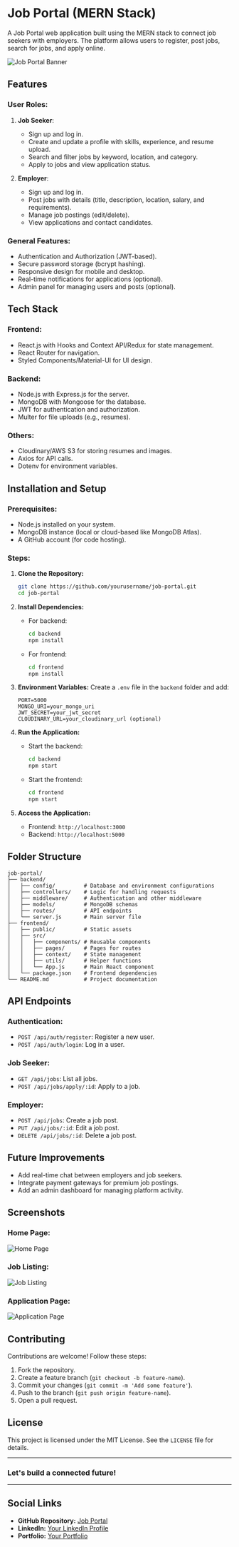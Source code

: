 # Job Portal (MERN Stack)

A Job Portal web application built using the MERN stack to connect job seekers with employers. The platform allows users to register, post jobs, search for jobs, and apply online.

![Job Portal Banner](https://via.placeholder.com/1200x400.png?text=Job+Portal+MERN+Stack)

## Features

### User Roles:
1. **Job Seeker**:
   - Sign up and log in.
   - Create and update a profile with skills, experience, and resume upload.
   - Search and filter jobs by keyword, location, and category.
   - Apply to jobs and view application status.

2. **Employer**:
   - Sign up and log in.
   - Post jobs with details (title, description, location, salary, and requirements).
   - Manage job postings (edit/delete).
   - View applications and contact candidates.

### General Features:
- Authentication and Authorization (JWT-based).
- Secure password storage (bcrypt hashing).
- Responsive design for mobile and desktop.
- Real-time notifications for applications (optional).
- Admin panel for managing users and posts (optional).

## Tech Stack

### Frontend:
- React.js with Hooks and Context API/Redux for state management.
- React Router for navigation.
- Styled Components/Material-UI for UI design.

### Backend:
- Node.js with Express.js for the server.
- MongoDB with Mongoose for the database.
- JWT for authentication and authorization.
- Multer for file uploads (e.g., resumes).

### Others:
- Cloudinary/AWS S3 for storing resumes and images.
- Axios for API calls.
- Dotenv for environment variables.

## Installation and Setup

### Prerequisites:
- Node.js installed on your system.
- MongoDB instance (local or cloud-based like MongoDB Atlas).
- A GitHub account (for code hosting).

### Steps:

1. **Clone the Repository:**
   ```bash
   git clone https://github.com/yourusername/job-portal.git
   cd job-portal
   ```

2. **Install Dependencies:**
   - For backend:
     ```bash
     cd backend
     npm install
     ```
   - For frontend:
     ```bash
     cd frontend
     npm install
     ```

3. **Environment Variables:**
   Create a `.env` file in the `backend` folder and add:
   ```env
   PORT=5000
   MONGO_URI=your_mongo_uri
   JWT_SECRET=your_jwt_secret
   CLOUDINARY_URL=your_cloudinary_url (optional)
   ```

4. **Run the Application:**
   - Start the backend:
     ```bash
     cd backend
     npm start
     ```
   - Start the frontend:
     ```bash
     cd frontend
     npm start
     ```

5. **Access the Application:**
   - Frontend: `http://localhost:3000`
   - Backend: `http://localhost:5000`

## Folder Structure

```
job-portal/
├── backend/
│   ├── config/         # Database and environment configurations
│   ├── controllers/    # Logic for handling requests
│   ├── middleware/     # Authentication and other middleware
│   ├── models/         # MongoDB schemas
│   ├── routes/         # API endpoints
│   └── server.js       # Main server file
├── frontend/
│   ├── public/         # Static assets
│   ├── src/
│   │   ├── components/ # Reusable components
│   │   ├── pages/      # Pages for routes
│   │   ├── context/    # State management
│   │   ├── utils/      # Helper functions
│   │   └── App.js      # Main React component
│   └── package.json    # Frontend dependencies
└── README.md           # Project documentation
```

## API Endpoints

### Authentication:
- `POST /api/auth/register`: Register a new user.
- `POST /api/auth/login`: Log in a user.

### Job Seeker:
- `GET /api/jobs`: List all jobs.
- `POST /api/jobs/apply/:id`: Apply to a job.

### Employer:
- `POST /api/jobs`: Create a job post.
- `PUT /api/jobs/:id`: Edit a job post.
- `DELETE /api/jobs/:id`: Delete a job post.

## Future Improvements
- Add real-time chat between employers and job seekers.
- Integrate payment gateways for premium job postings.
- Add an admin dashboard for managing platform activity.

## Screenshots

### Home Page:
![Home Page](https://via.placeholder.com/800x400.png?text=Home+Page)

### Job Listing:
![Job Listing](https://via.placeholder.com/800x400.png?text=Job+Listing)

### Application Page:
![Application Page](https://via.placeholder.com/800x400.png?text=Application+Page)

## Contributing

Contributions are welcome! Follow these steps:
1. Fork the repository.
2. Create a feature branch (`git checkout -b feature-name`).
3. Commit your changes (`git commit -m 'Add some feature'`).
4. Push to the branch (`git push origin feature-name`).
5. Open a pull request.

## License
This project is licensed under the MIT License. See the `LICENSE` file for details.

---

### Let's build a connected future!

---

## Social Links

- **GitHub Repository:** [Job Portal]((https://github.com/Shaswatchoudhary/JOB-PORTAL))
- **LinkedIn:** [Your LinkedIn Profile](https://www.linkedin.com/in/shaswat-choudhary-6a36b824b/)
- **Portfolio:** [Your Portfolio](https://shaswatportfolio.netlify.app/)
